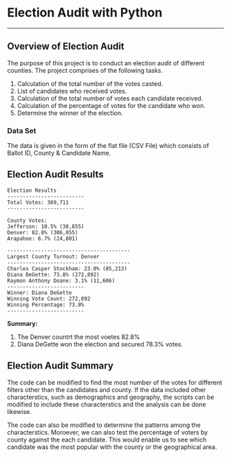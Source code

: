 # Election Audit with Python
---
## Overview of Election Audit
The purpose of this project is to conduct an election audit of different counties. The project comprises of the following tasks. 

1. Calculation of the total number of the votes casted. 
2. List of candidates who received votes.
3. Calculation of the total number of votes each candidate received.
4. Calculation of the percentage of votes for the candidate who won.
5. Determine the winner of the election.

### Data Set
The data is given in the form of the flat file (CSV File) which consists of Ballot ID, County & Candidate Name.

## Election Audit Results
~~~
Election Results
-------------------------
Total Votes: 369,711
-------------------------

County Votes:
Jefferson: 10.5% (38,855)
Denver: 82.8% (306,055)
Arapahoe: 6.7% (24,801)

----------------------------------------
Largest County Turnout: Denver
----------------------------------------
Charles Casper Stockham: 23.0% (85,213)
Diana DeGette: 73.8% (272,892)
Raymon Anthony Doane: 3.1% (11,606)
-------------------------
Winner: Diana DeGette
Winning Vote Count: 272,892
Winning Percentage: 73.8%
-------------------------
~~~

**Summary:**

1. The Denver countrt the most voetes 82.8%
2. Diana DeGette won the election and secured 78.3% votes.

## Election Audit Summary
The code can be modified to find the most number of the votes for different filters other than the candidates and county. If the data included other characterstics, such as demographics and geography, the scripts can be modified to include these characterstics and the analysis can be done likewise.

The code can also be modified to determine the patterns among the characterstics. Moroever, we can also test the percentage of voters by county against the each candidate. This would enable us to see which candidate was the most popular with the county or the geographical area.
